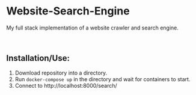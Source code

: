 # Website-Search-Engine
My full stack implementation of a website crawler and search engine.

<br>

## Installation/Use:
1. Download repository into a directory.
2. Run ```docker-compose up``` in the directory and wait for containers to start.
3. Connect to http://localhost:8000/search/

